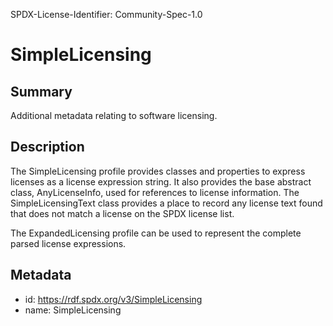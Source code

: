 SPDX-License-Identifier: Community-Spec-1.0

# SimpleLicensing

## Summary

Additional metadata relating to software licensing.

## Description

The SimpleLicensing profile provides classes and properties to express licenses as a license expression string.
It also provides the base abstract class, AnyLicenseInfo, used for references to license information.
The SimpleLicensingText class provides a place to record any license text found that does not match a license
on the SPDX license list.

The ExpandedLicensing profile can be used to represent the complete parsed license expressions.

## Metadata

- id: https://rdf.spdx.org/v3/SimpleLicensing
- name: SimpleLicensing

